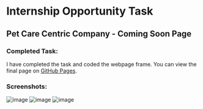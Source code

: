 # Internship Opportunity Task

## Pet Care Centric Company - Coming Soon Page

### Completed Task:

I have completed the task and coded the webpage frame. You can view the final page on [GitHub Pages](https://nithishgitsrc.github.io/MyPerroInternTask/).

### Screenshots:
![image](https://github.com/NithishGitSrc/MyPerroInternTask/assets/126682106/8e1c5504-aab5-411a-b151-ad5eb290eeba)
![image](https://github.com/NithishGitSrc/MyPerroInternTask/assets/126682106/d87947ed-e9e3-4e04-b2fa-eb66bdecd185)
![image](https://github.com/NithishGitSrc/MyPerroInternTask/assets/126682106/514d0bdc-a0a8-43ea-b404-aebfd8b5a5df)




